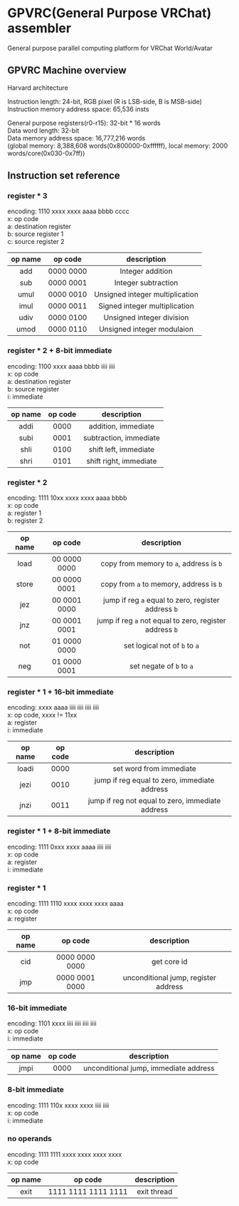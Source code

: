 GPVRC(General Purpose VRChat) assembler
====

General purpose parallel computing platform for VRChat World/Avatar

## GPVRC Machine overview

Harvard architecture

Instruction length: 24-bit, RGB pixel (R is LSB-side, B is MSB-side)  
Instruction memory address space: 65,536 insts  

General purpose registers(r0-r15): 32-bit * 16 words  
Data word length: 32-bit  
Data memory address space: 16,777,216 words  
(global memory: 8,388,608 words(0x800000-0xffffff), local memory: 2000 words/core(0x030-0x7ff))

## Instruction set reference

### register * 3

encoding: 1110 xxxx xxxx aaaa bbbb cccc  
x: op code  
a: destination register  
b: source register 1  
c: source register 2  

|op name|op code|description|
|:-----:|:-----:|:---------:|
|add|0000 0000|Integer addition|
|sub|0000 0001|Integer subtraction|
|umul|0000 0010|Unsigned integer multiplication|
|imul|0000 0011|Signed integer multiplication|
|udiv|0000 0100|Unsigned integer division|
|umod|0000 0110|Unsigned integer modulaion|

### register * 2 + 8-bit immediate

encoding: 1100 xxxx aaaa bbbb iiii iiii  
x: op code  
a: destination register  
b: source register  
i: immediate  

|op name|op code|description|
|:-----:|:-----:|:---------:|
|addi|0000|addition, immediate|
|subi|0001|subtraction, immediate|
|shli|0100|shift left, immediate|
|shri|0101|shift right, immediate|

### register * 2

encoding: 1111 10xx xxxx xxxx aaaa bbbb  
x: op code  
a: register 1  
b: register 2  

|op name|op code|description|
|:-----:|:-----:|:---------:|
|load|00 0000 0000|copy from memory to `a`, address is `b`|
|store|00 0000 0001|copy from `a` to memory, address is `b`|
|jez|00 0001 0000|jump if reg `a` equal to zero, register address `b`|
|jnz|00 0001 0001|jump if reg `a` not equal to zero, register address `b`|
|not|01 0000 0000|set logical not of `b` to `a`|
|neg|01 0000 0001|set negate of `b` to `a`|

### register * 1 + 16-bit immediate

encoding: xxxx aaaa iiii iiii iiii iiii  
x: op code, xxxx != 11xx  
a: register  
i: immediate  

|op name|op code|description|
|:-----:|:-----:|:---------:|
|loadi|0000|set word from immediate|
|jezi|0010|jump if reg equal to zero, immediate address|
|jnzi|0011|jump if reg not equal to zero, immediate address|

### register * 1 + 8-bit immediate

encoding: 1111 0xxx xxxx aaaa iiii iiii  
x: op code  
a: register  
i: immediate  

### register * 1

encoding: 1111 1110 xxxx xxxx xxxx aaaa  
x: op code  
a: register  

|op name|op code|description|
|:-----:|:-----:|:---------:|
|cid|0000 0000 0000|get core id|
|jmp|0000 0001 0000|unconditional jump, register address|

### 16-bit immediate

encoding: 1101 xxxx iiii iiii iiii iiii  
x: op code  
i: immediate  

|op name|op code|description|
|:-----:|:-----:|:---------:|
|jmpi|0000|unconditional jump, immediate address|

### 8-bit immediate

encoding: 1111 110x xxxx xxxx iiii iiii  
x: op code  
i: immediate  

### no operands

encoding: 1111 1111 xxxx xxxx xxxx xxxx  
x: op code  

|op name|op code|description|
|:-----:|:-----:|:---------:|
|exit|1111 1111 1111 1111|exit thread|
